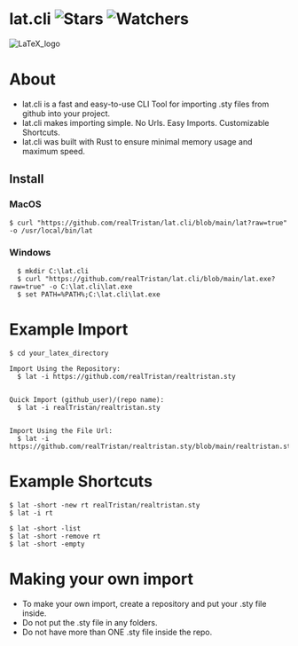 # lat.cli ![Stars](https://img.shields.io/github/stars/realTristan/lat.cli?color=brightgreen) ![Watchers](https://img.shields.io/github/watchers/realTristan/lat.cli?label=Watchers)
![LaTeX_logo](https://user-images.githubusercontent.com/75189508/207660487-afff32e3-9ac2-474e-b3b2-36572537e272.png)

# About
- lat.cli is a fast and easy-to-use CLI Tool for importing .sty files from github into your project.
- lat.cli makes importing simple. No Urls. Easy Imports. Customizable Shortcuts.
- lat.cli was built with Rust to ensure minimal memory usage and maximum speed.
 
## Install
### MacOS
```
$ curl "https://github.com/realTristan/lat.cli/blob/main/lat?raw=true" -o /usr/local/bin/lat
```

### Windows
```
  $ mkdir C:\lat.cli
  $ curl "https://github.com/realTristan/lat.cli/blob/main/lat.exe?raw=true" -o C:\lat.cli\lat.exe
  $ set PATH=%PATH%;C:\lat.cli\lat.exe
```

# Example Import
```
$ cd your_latex_directory

Import Using the Repository:
  $ lat -i https://github.com/realTristan/realtristan.sty


Quick Import (github_user)/(repo name):
  $ lat -i realTristan/realtristan.sty


Import Using the File Url:
  $ lat -i https://github.com/realTristan/realtristan.sty/blob/main/realtristan.sty
```

# Example Shortcuts
```
$ lat -short -new rt realTristan/realtristan.sty
$ lat -i rt

$ lat -short -list
$ lat -short -remove rt
$ lat -short -empty
```

# Making your own import
- To make your own import, create a repository and put your .sty file inside. 
- Do not put the .sty file in any folders. 
- Do not have more than ONE .sty file inside the repo.
